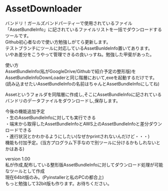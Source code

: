 # AssetDownloader
バンドリ！ガールズバンドパーティーで使用されているファイル<br>
「AssetBundleInfo」に記されているファイルリストを一括でダウンロードするツールです。<br>
Github初心者なので使い方勉強しがてら更新します。<br>
テストブランチにツールに対応しているAssetBunldeInfo置いてあります。<br>
いやあ差分をこうやって管理できるの良いっすね。勉強した甲斐があった。<br>


使い方<br>
AssetBundleInfo(私がGoogleDrive/Githubで紹介予定の整形版)を<br>
AssetBundleInfoDownLoaderと同じ階層において,exeを起動するだけです。<br>
(読み込ませたいAssetBundleInfoの名前はちゃんとAssetBundleInfoにしてね)<br>

Assetというフォルダを同階層に作成し,そこにAssetBundleInfoに記されている<br>
バンドリのデータファイルをダウンロードし,保存します。<br>


今後の機能追加予定<br>
・生のAssetBundleInfoに対しても実行できる<br>
・端末から取得したAssetBundleInfoとAWS上のAssetBundleInfoと差分ダウンロードできる<br>
・進行状況とかわかるようにしたい(なぜかprintされないんだけど・・・)<br>
機能も付加予定。(当方プログラム下手なので別ツールに分けるかもしれないとかはある)<br>

version 1.00<br>
私が作成,配布している整形版AssetBundleInfoに対してダウンロード処理が可能なツールとして作成<br>
現在64bit版のみ。(Pyinstallerと私のPCの都合上)<br>
もっと勉強して32bit版も作ります。お待ちください。<br>

